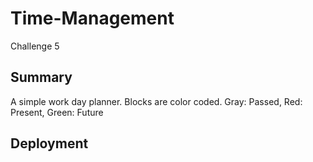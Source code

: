 # Time-Management
Challenge 5
## Summary
A simple work day planner. Blocks are color coded. Gray: Passed, Red: Present, Green: Future

## Deployment
